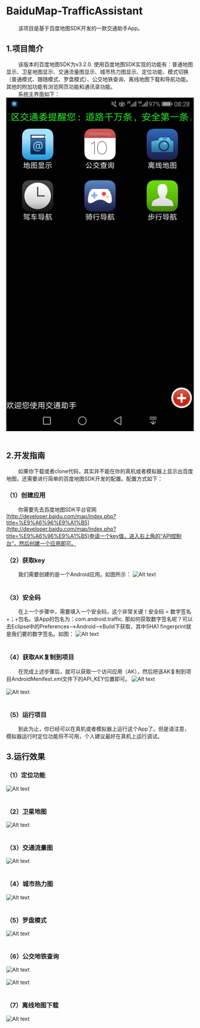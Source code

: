# BaiduMap-TrafficAssistant
&emsp;&emsp;&nbsp;该项目是基于百度地图SDK开发的一款交通助手App。 
## 1.项目简介
&emsp;&emsp;&nbsp;该版本的百度地图SDK为v3.2.0. 使用百度地图SDK实现的功能有：普通地图显示、卫星地图显示、交通流量图显示、城市热力图显示、定位功能、模式切换（普通模式、跟随模式、罗盘模式）、公交地铁查询、离线地图下载和导航功能。其他的附加功能有浏览网页功能和通讯录功能。</br>
&emsp;&emsp;&nbsp;系统主界面如下：
![Alt text](https://github.com/stFloat/BISTU-Map/blob/master/Screenshots/%E4%B8%BB%E7%95%8C%E9%9D%A2%E4%BB%8B%E7%BB%8D.jpg)<br/><br/>
## 2.开发指南
&emsp;&emsp;&nbsp;如果你下载或者clone代码，其实并不能在你的真机或者模拟器上显示出百度地图，还需要进行简单的百度地图SDK开发的配置。配置方式如下：
### （1）创建应用
&emsp;&emsp;&nbsp;你需要先去百度地图SDK平台官网[http://developer.baidu.com/map/index.php?title=%E9%A6%96%E9%A1%B5](http://developer.baidu.com/map/index.php?title=%E9%A6%96%E9%A1%B5)申请一个key值，进入右上角的“API控制台”，然后创建一个应用即可。
### （2）获取key
&emsp;&emsp;&nbsp;我们需要创建的是一个Android应用。如图所示：
![Alt text](https://github.com/chenyufeng1991/BaiduMap-TrafficAssistant/raw/master/Screenshots/创建应用.png)<br/><br/>
### （3）安全码
&emsp;&emsp;&nbsp;在上一个步骤中，需要填入一个安全码，这个非常关键！安全码 = 数字签名+；+包名。该App的包名为：com.android.traffic.  那如何获取数字签名呢？可以去Eclipse中的Preferences-->Android-->Build下获取，其中SHA1 fingerprint就是我们要的数字签名。如图：
![Alt text](https://github.com/chenyufeng1991/BaiduMap-TrafficAssistant/raw/master/Screenshots/安全码.png)<br/><br/>
### （4）获取AK复制到项目
&emsp;&emsp;&nbsp;在完成上述步骤后，就可以获取一个访问应用（AK），然后把该AK复制到项目AndroidMenifest.xml文件下的API_KEY位置即可。
![Alt text](https://github.com/chenyufeng1991/BaiduMap-TrafficAssistant/raw/master/Screenshots/AK.png)<br/><br/>
![Alt text](https://github.com/chenyufeng1991/BaiduMap-TrafficAssistant/raw/master/Screenshots/AK02.png)<br/><br/>
### （5）运行项目
&emsp;&emsp;&nbsp;到此为止，你已经可以在真机或者模拟器上运行这个App了。但是请注意，模拟器运行时定位功能将不可用，个人建议最好在真机上运行调试。
## 3.运行效果
### （1）定位功能
![Alt text](https://github.com/chenyufeng1991/BaiduMap-TrafficAssistant/raw/master/Screenshots/定位.jpg)<br/><br/>
### （2）卫星地图
![Alt text](https://github.com/chenyufeng1991/BaiduMap-TrafficAssistant/raw/master/Screenshots/卫星地图.jpg)<br/><br/>
### （3）交通流量图
![Alt text](https://github.com/chenyufeng1991/BaiduMap-TrafficAssistant/raw/master/Screenshots/交通流量图.jpg)<br/><br/>
### （4）城市热力图
![Alt text](https://github.com/chenyufeng1991/BaiduMap-TrafficAssistant/raw/master/Screenshots/热力图.jpg)<br/><br/>
### （5）罗盘模式
![Alt text](https://github.com/chenyufeng1991/BaiduMap-TrafficAssistant/raw/master/Screenshots/罗盘模式.jpg)<br/><br/>
### （6）公交地铁查询
![Alt text](https://github.com/chenyufeng1991/BaiduMap-TrafficAssistant/raw/master/Screenshots/公交查询01.jpg)<br/><br/>
![Alt text](https://github.com/chenyufeng1991/BaiduMap-TrafficAssistant/raw/master/Screenshots/公交查询02.jpg)<br/><br/>
### （7）离线地图下载
![Alt text](https://github.com/chenyufeng1991/BaiduMap-TrafficAssistant/raw/master/Screenshots/离线地图.jpg)<br/><br/>

